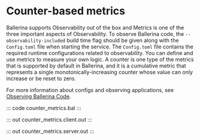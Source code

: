 # Counter-based metrics

Ballerina supports Observability out of the box and Metrics is one of the three important aspects of 
Observability. To observe Ballerina code, the `--observability-included` build time flag should be given along with the
`Config.toml` file when starting the service. The `Config.toml` file contains the required runtime configurations related to observability.
You can define and use metrics to measure your own logic. A counter is one type of the metrics that is
supported by default in Ballerina, and it is a cumulative metric that represents a single monotonically-increasing
counter whose value can only increase or be reset to zero.

For more information about configs and observing applications, see [Observing Ballerina Code](https://ballerina.io/learn/observing-ballerina-code/).

::: code counter_metrics.bal :::

::: out counter_metrics.client.out :::

::: out counter_metrics.server.out :::